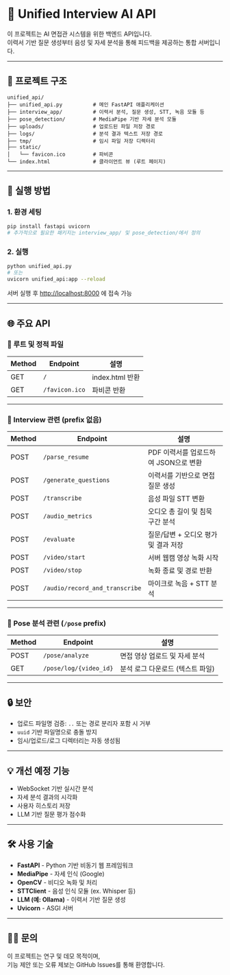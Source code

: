 # 🧠 Unified Interview AI API

이 프로젝트는 AI 면접관 시스템을 위한 백엔드 API입니다.  
이력서 기반 질문 생성부터 음성 및 자세 분석을 통해 피드백을 제공하는 통합 서버입니다.

---

## 📁 프로젝트 구조

```
unified_api/
├── unified_api.py          # 메인 FastAPI 애플리케이션
├── interview_app/          # 이력서 분석, 질문 생성, STT, 녹음 모듈 등
├── pose_detection/         # MediaPipe 기반 자세 분석 모듈
├── uploads/                # 업로드된 파일 저장 경로
├── logs/                   # 분석 결과 텍스트 저장 경로
├── tmp/                    # 임시 파일 저장 디렉터리
├── static/
│   └── favicon.ico         # 파비콘
└── index.html              # 클라이언트 뷰 (루트 페이지)
```

---

## 🚀 실행 방법

### 1. 환경 세팅

```bash
pip install fastapi uvicorn
# 추가적으로 필요한 패키지는 interview_app/ 및 pose_detection/에서 정의
```

### 2. 실행

```bash
python unified_api.py
# 또는
uvicorn unified_api:app --reload
```

서버 실행 후 [http://localhost:8000](http://localhost:8000) 에 접속 가능

---

## 🌐 주요 API

### 🔹 루트 및 정적 파일

| Method | Endpoint         | 설명                      |
|--------|------------------|---------------------------|
| GET    | `/`              | index.html 반환           |
| GET    | `/favicon.ico`   | 파비콘 반환               |

---

### 📄 Interview 관련 (prefix 없음)

| Method | Endpoint               | 설명                                |
|--------|------------------------|-------------------------------------|
| POST   | `/parse_resume`        | PDF 이력서를 업로드하여 JSON으로 변환 |
| POST   | `/generate_questions`  | 이력서를 기반으로 면접 질문 생성   |
| POST   | `/transcribe`          | 음성 파일 STT 변환                  |
| POST   | `/audio_metrics`       | 오디오 총 길이 및 침묵 구간 분석    |
| POST   | `/evaluate`            | 질문/답변 + 오디오 평가 및 결과 저장 |
| POST   | `/video/start`         | 서버 웹캠 영상 녹화 시작            |
| POST   | `/video/stop`          | 녹화 종료 및 경로 반환              |
| POST   | `/audio/record_and_transcribe` | 마이크로 녹음 + STT 분석    |

---

### 🧍 Pose 분석 관련 (`/pose` prefix)

| Method | Endpoint                  | 설명                               |
|--------|---------------------------|------------------------------------|
| POST   | `/pose/analyze`           | 면접 영상 업로드 및 자세 분석      |
| GET    | `/pose/log/{video_id}`    | 분석 로그 다운로드 (텍스트 파일)   |

---

## 🔒 보안

- 업로드 파일명 검증: `..` 또는 경로 분리자 포함 시 거부
- `uuid` 기반 파일명으로 충돌 방지
- 임시/업로드/로그 디렉터리는 자동 생성됨

---

## 💡 개선 예정 기능

- WebSocket 기반 실시간 분석
- 자세 분석 결과의 시각화
- 사용자 히스토리 저장
- LLM 기반 질문 평가 점수화

---

## 🛠️ 사용 기술

- **FastAPI** - Python 기반 비동기 웹 프레임워크
- **MediaPipe** - 자세 인식 (Google)
- **OpenCV** - 비디오 녹화 및 처리
- **STTClient** - 음성 인식 모듈 (ex. Whisper 등)
- **LLM (예: Ollama)** - 이력서 기반 질문 생성
- **Uvicorn** - ASGI 서버

---

## 🙋‍♂️ 문의

이 프로젝트는 연구 및 데모 목적이며,  
기능 제안 또는 오류 제보는 GitHub Issues를 통해 환영합니다.
